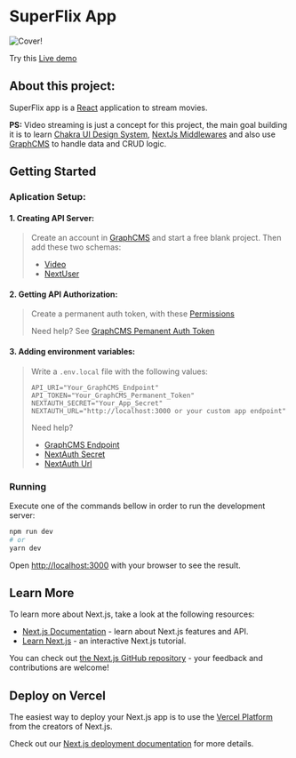 # SuperFlix App
![Cover!](https://i.imgur.com/FqgJ6k1.jpg)

Try this [Live demo](https://super-flix.vercel.app/)

## About this project:
SuperFlix app is a [React](https://reactjs.org/) application to stream movies.

**PS:** Video streaming is just a concept for this project, the main goal building it is to learn [Chakra UI Design System](https://chakra-ui.com/),
[NextJs Middlewares](https://nextjs.org/docs/middleware) and also use [GraphCMS](https://graphcms.com/) to handle data and CRUD logic.

## Getting Started
### Aplication Setup:
#### 1. Creating API Server:
>Create an account in [GraphCMS](https://app.graphcms.com/signup) and start a free blank project. Then add these two schemas: 
>* [Video](https://i.imgur.com/puYIgMN.png "(target|_blank)")
>* [NextUser](https://i.imgur.com/tUfUtM1.png "(target|_blank)")

#### 2. Getting API Authorization:
>Create a permanent auth token, with these [Permissions](https://i.imgur.com/Wtja1Hj.png)
> 
>Need help? See [GraphCMS Pemanent Auth Token](https://graphcms.com/docs/api-reference/basics/permissions#permanent-auth-tokens-with-specific-models)

#### 3. Adding environment variables:
>Write a `.env.local` file with the following values:
>```
>API_URI="Your_GraphCMS_Endpoint"
>API_TOKEN="Your_GraphCMS_Permanent_Token"
>NEXTAUTH_SECRET="Your_App_Secret"
>NEXTAUTH_URL="http://localhost:3000 or your custom app endpoint"
>```
>Need help?
>* [GraphCMS Endpoint](https://graphcms.com/docs/api-reference/basics/authorization#api-endpoint)
>* [NextAuth Secret](https://next-auth.js.org/configuration/options#nextauth_secret)
>* [NextAuth Url](https://next-auth.js.org/configuration/options#nextauth_url)

### Running
Execute one of the commands bellow in order to run the development server:

```bash
npm run dev
# or
yarn dev
```

Open [http://localhost:3000](http://localhost:3000) with your browser to see the result.

## Learn More

To learn more about Next.js, take a look at the following resources:

- [Next.js Documentation](https://nextjs.org/docs) - learn about Next.js features and API.
- [Learn Next.js](https://nextjs.org/learn) - an interactive Next.js tutorial.

You can check out [the Next.js GitHub repository](https://github.com/vercel/next.js/) - your feedback and contributions are welcome!

## Deploy on Vercel

The easiest way to deploy your Next.js app is to use the [Vercel Platform](https://vercel.com/new?utm_medium=default-template&filter=next.js&utm_source=create-next-app&utm_campaign=create-next-app-readme) from the creators of Next.js.

Check out our [Next.js deployment documentation](https://nextjs.org/docs/deployment) for more details.
